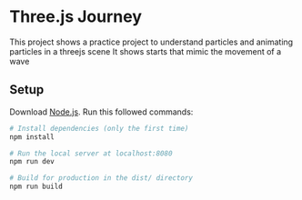 # Three.js Journey
This project shows a practice project to understand particles and animating particles in a threejs scene
It shows starts that mimic the movement of a wave

## Setup
Download [Node.js](https://nodejs.org/en/download/).
Run this followed commands:

``` bash
# Install dependencies (only the first time)
npm install

# Run the local server at localhost:8080
npm run dev

# Build for production in the dist/ directory
npm run build
```
